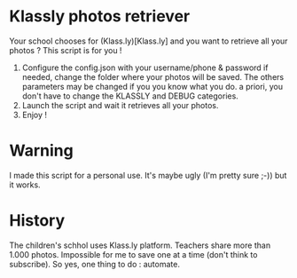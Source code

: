 # Klassly photos retriever

Your school chooses for (Klass.ly)[Klass.ly] and you want to retrieve all your photos ?
This script is for you !

1. Configure the config.json with your username/phone & password
if needed, change the folder where your photos will be saved.
The others parameters may be changed if you you know what you do.
a priori, you don't have to change the KLASSLY and DEBUG categories.
2. Launch the script and wait it retrieves all your photos.
3. Enjoy !

# Warning
I made this script for a personal use.
It's maybe ugly (I'm pretty sure ;-)) but it works.

# History
The children's schhol uses Klass.ly platform. Teachers share more than 1.000 photos. Impossible for me to save one at a time (don't think to subscribe).
So yes, one thing to do : automate.
